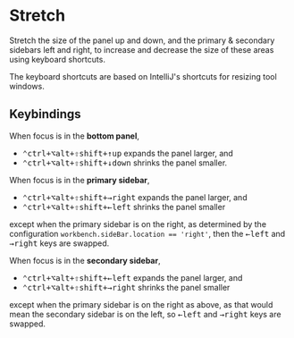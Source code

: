 # Stretch

Stretch the size of the panel up and down, and the primary & secondary sidebars left and right, to increase and decrease the size of these areas using keyboard shortcuts.

The keyboard shortcuts are based on IntelliJ's shortcuts for resizing tool windows.

## Keybindings

When focus is in the **bottom panel**,

- <kbd><kbd>⌃ctrl</kbd>+<kbd>⌥alt</kbd>+<kbd>⇧shift</kbd>+<kbd>↑up</kbd></kbd> expands the panel larger, and
- <kbd><kbd>⌃ctrl</kbd>+<kbd>⌥alt</kbd>+<kbd>⇧shift</kbd>+<kbd>↓down</kbd></kbd> shrinks the panel smaller.

When focus is in the **primary sidebar**,

- <kbd><kbd>⌃ctrl</kbd>+<kbd>⌥alt</kbd>+<kbd>⇧shift</kbd>+<kbd>→right</kbd></kbd> expands the panel larger, and
- <kbd><kbd>⌃ctrl</kbd>+<kbd>⌥alt</kbd>+<kbd>⇧shift</kbd>+<kbd>←left</kbd></kbd> shrinks the panel smaller

except when the primary sidebar is on the right, as determined by the configuration `workbench.sideBar.location == 'right'`, then the <kbd>←left</kbd> and <kbd>→right</kbd> keys are swapped.

When focus is in the **secondary sidebar**,

- <kbd><kbd>⌃ctrl</kbd>+<kbd>⌥alt</kbd>+<kbd>⇧shift</kbd>+<kbd>←left</kbd></kbd> expands the panel larger, and
- <kbd><kbd>⌃ctrl</kbd>+<kbd>⌥alt</kbd>+<kbd>⇧shift</kbd>+<kbd>→right</kbd></kbd> shrinks the panel smaller

except when the primary sidebar is on the right as above, as that would mean the secondary sidebar is on the left, so <kbd>←left</kbd> and <kbd>→right</kbd> keys are swapped.
